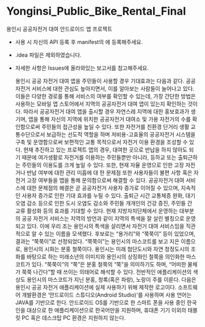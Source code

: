 # Yonginsi_Public_Bike_Rental_Final
용인시 공공자전거 대여 안드로이드 앱 프로젝트

- 사용 시 자신의 API 등록 후 manifest의 <meta dat>에 등록해주세요.
- .idea 파일은 제외하였습니다.
- 자세한 사항은 Issues에 올라와있는 보고서를 참고해주세요.

	용인시 공공 자전거 대여 앱을 주민들이 사용할 경우 기대효과는 다음과 같다. 공공 자전거 서비스에 대한 관심도 높아지면서, 이를 알아보는 사람들이 늘어나고 있다. 이들은 다양한 경로를 통해 서비스의 여부를 확인할 수 있는데, 가장 간단한 방법은 사용하는 모바일 앱 스토어에서 지역의 공공자전거 대여 앱이 있는지 확인하는 것이다. 따라서 공공자전거 대여 앱을 출시할 경우 자연스레 지역에 대한 홍보효과가 생기며, 앱을 통해 자신의 지역에 위치한 공공자전거 대여소 및 가용 자전거의 수를 확인함으로써 주민들의 접근성을 높일 수 있다. 또한 자전거를 친환경 단거리 생활 교통수단으로서 보급하는 선도적 역할을 하며 저비용-고효율의 공공자전거 시스템을 구축 및 운영함으로써 보편적인 교통 목적으로서 자전거 이용 환경을 조성할 수 있다.
  현재 추진하고 있는 프로젝트 앱의 경우, 대여한 곳으로 반납을 하지 않아도 되기 때문에 여가생활로 자전거를 이용하는 주민들뿐만 아니라, 등하교 또는 출퇴근하는 주민들의 이용도를 크게 높일 수 있다. 또한, 현재 자율 운영으로 인한 고장 자전거나 반납 여부에 대한 관리 미흡에 대 한 문제점 또한 사용자들이 불편 사항 혹은 자전거 고장 여부들을 앱을 통해 문의함으로써 해결할 수 있다. 공공자전거 대여 서비스에 대한 문제점의 해결은 곧 공공자전거 사용자 증가로 이어질 수 있으며, 지속적인 사용자 증가로 인한 기대 효과를 누릴 수 있다. 출퇴근 시간 교통체증 완화, 대기오염 감소 등으로 인한 도시 오염도 감소와 주민들 개개인의 건강 증진, 주민들 간 교류 활성화 등의 효과를 기대할 수 있다. 
  	현재 지방자치단체에서 운영하는 대부분의 공공 자전거 서비스는 지역의 방언과 같이 지역의 특색을 잘 살린 별칭으로 운영되고 있다. 이에 우리 조는 용인시의 특색을 살리면서 자전거 대여 서비스임을 직관적으로 알 수 있는 이름을 모색했다. 후보로는 “용가리”와 “쭉쭉이” 등이 있었으며, 결과는 “쭉쭉이”로 선정되었다.
  “쭉쭉이”는 용인시의 마스코트를 보고 지은 이름으로, 용인시의 시화는 분홍 철쭉이다. 용인시는 미래 첨단도시와 자연 청정도시의 조화를 바탕으로 하는 미래소년의 이미지와 용인시의 상징화인 철쭉을 의인화한 마스코트가 있다.
  “쭉쭉이”의 “쭉”은 분홍 철쭉의 “쭉”을 의미하기도 하며, “어떠한 물체가 쭉쭉 나간다”할 때 쓰이는 의태어로 해석할 수 있다. 전반적인 애플리케이션의 색상도 용인시의 마스코트가 지닌 분홍, 청록(혹은 파랑), 노랑이 주를 이룬다. 다음은 용인시 공공 자전거 애플리케이션에 실제 사용하기 위해 제작한 로고이다.
  소프트웨어 개발환경은 ‘안드로이드 스튜디오(Android Studio)'를 사용하며 사용 언어는 JAVA를 기반으로 한다. 안드로이드 OS를 기반으로 한 스마트 폰을 사용 중인 한국인을 대상으로 한 애플리케이션으로 한국어만을 지원하며, 휴대폰 기기 이외의 태블릿 PC 혹은 데스크탑 PC 환경은 지원하지 않는다.

